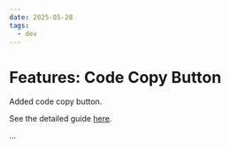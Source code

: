 ```yaml
---
date: 2025-05-28
tags:
  - dev
---
```


# Features: Code Copy Button

Added code copy button.

<!-- more -->

See the detailed guide [here](https://squidfunk.github.io/mkdocs-material/reference/code-blocks/#code-copy-button).

...